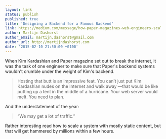 ```yaml
---
layout: link
status: publish
published: true
title: 'Designing a Backend for a Famous Backend'
link: https://medium.com/message/how-paper-magazines-web-engineers-scaled-kim-kardashians-back-end-sfw-6367f8d37688
author: Martijn Dashorst
author_email: martijn.dashorst@gmail.com
author_url: http://martijndashorst.com
date: '2015-02-10 21:50:00 +0100'
---
```


When Kim Kardashian and Paper magazine set out to break the internet,
it was the task of one engineer to make sure that Paper's backend
systems wouldn't crumble under the weight of Kim's backend.

> Hosting that butt is an impressive feat. You can’t just put Kim
> Kardashian nudes on the Internet and walk away —that would be like
> putting up a tent in the middle of a hurricane. Your web server would
> melt. You need to plan.

And the understatement of the year:

> “We may get a lot of traffic.”

Rather interesting read how to scale a system with mostly static
content, but that will get hammered by millions within a few hours.
